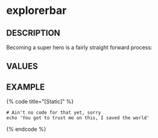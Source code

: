 # explorerbar

## DESCRIPTION

Becoming a super hero is a fairly straight forward process:

## VALUES

## EXAMPLE

{% code title="\[Static\]" %}
```markup
# Ain't no code for that yet, sorry
echo 'You got to trust me on this, I saved the world'
```
{% endcode %}



